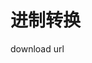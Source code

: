 # 进制转换
download url 

[apk]: https://play.google.com/store/apps/details?id=com.ij34.rdcalculator	"apk"

